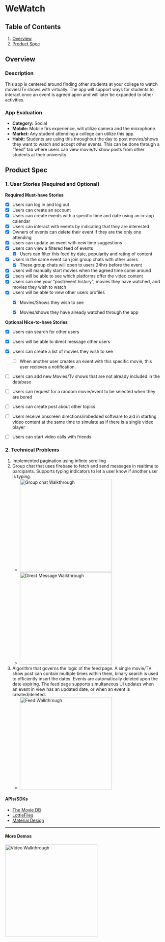 # WeWatch

## Table of Contents
1. [Overview](#Overview)
2. [Product Spec](#Product-Spec)

## Overview
### Description
This app is centered around finding other students at your college to watch movies/Tv shows with virtually. The app will support ways for students to interact once an event is agreed apon and will later be expanded to other activities.

### App Evaluation
- **Category:** Social
- **Mobile:** Mobile firs  experience, will utilize camera and the microphone.
- **Market:** Any student attending a college can utilize this app.
- **Habit:** Students are using this throughout the day to post movies/shows they want to watch and accept other events. This can be done through a "feed" tab where users can view movie/tv show posts from other students at their university


## Product Spec

### 1. User Stories (Required and Optional)

**Required Must-have Stories**

- [x] Users can log in and log out
- [x] Users can create an account
- [x] Users can create events with a specific time and date using an in-app calendar 
- [x] Users can interact with events by indicating that they are interested
- [x] Owners of events can delete their event if they are the only one attending
- [x] Users can update an event with new time suggestions
- [x] Users can view a filtered feed of events
    - [x] Users can filter this feed by date, popularity and rating of content
- [x] Users in the same event can join group chats with other users
    - [x] These group chats will open to users 24hrs before the event
- [x] Users will manually start movies when the agreed time come around
- [x] Users will be able to see which platforms offer the video content
- [x] Users can see your "post/event history", movies they have watched, and movies they wish to watch
- [x] Users will be able to view other users profiles
    - [x] Movies/Shows they wish to see
    - [x] Movies/shows they have already watched through the app


**Optional Nice-to-have Stories**

- [x] Users can search for other users
- [x] Users will be able to direct message other users
- [x] Users can create a list of movies they wish to see 
    - [ ] When another user creates an event with this specific movie, this user recieves a notification.
- [ ] Users can add new Movies/Tv shows that are not already included in the database
- [ ] Users can request for a random movie/event to be selected when they are bored
- [ ] Users can create post about other topics
- [ ] Users receive onscreen directions/imbedded software to aid in starting video content at the same time to simulate as if there is a single video player
- [ ] Users can start video calls with friends


### 2. Technical Problems
1. Implemented pagination using infinte scrolling 
2. Group chat that uses firebase to fetch and send messages in realtime to parcipants. Supports typing indicators to let a user know if another user is typing.
    * <img src='./demos/groupchatdemo1.gif' title='Group chat Walkthrough' width='300' alt='Group chat Walkthrough' />
    * <img src='./demos/dmDemo.gif' title='Direct message Walkthrough' width='300' alt='Direct Message Walkthrough' />
4. Algorithm that governs the logic of the feed page. A single movie/TV show post can contain multiple times within them, binary search is used to efficiently insert the dates. Events are automatically deleted upon the date expiring. The feed page supports simultaneous UI updates when an event in view has an updated date, or when an event is created/deleted.
    * <img src='./demos/feedUpdates4.gif' title='Feed Walkthrough' width='300' alt='Feed Walkthrough' />

#### APIs/SDKs 
* <a href="https://www.themoviedb.org/?language=en-US">The Movie DB</a>
* <a href="https://lottiefiles.com">LottieFiles</a>
* <a href="https://material.io/design">Material Design</a>
----

#### More Demos
<img src='./demos/demo1.gif' title='Video Walkthrough' width='300' alt='Video Walkthrough' />
